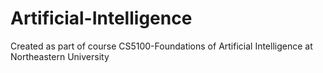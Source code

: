 # Artificial-Intelligence
Created as part of course CS5100-Foundations of Artificial Intelligence at Northeastern University
 
